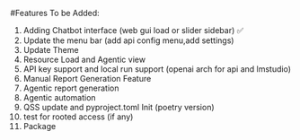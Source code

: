 #Features To be Added:
1. Adding Chatbot interface (web gui load or slider sidebar) ✅
2. Update the menu bar (add api config menu,add settings)
3. Update Theme
4. Resource Load and Agentic view
5. API key support and local run support (openai arch for api and lmstudio)
6. Manual Report Generation Feature
7. Agentic report generation
8. Agentic automation
9. QSS update and pyproject.toml Init (poetry version)
10. test for rooted access (if any)
11. Package
